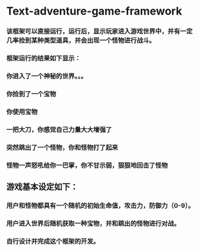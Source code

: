 # Text-adventure-game-framework

### 该框架可以直接运行，运行后，显示玩家进入游戏世界中，并有一定几率捡到某种类型道具，并会出现一个怪物进行战斗。
### 框架运行的结果如下显示：
### 你进入了一个神秘的世界。。。
### 你捡到了一个宝物
### 你使用宝物
### 一把大刀，你感觉自己力量大大增强了
### 突然跳出了一个怪物，你和怪物打了起来
### 怪物一声怒吼给你一巴掌，你不甘示弱，狠狠地回击了怪物

## 游戏基本设定如下：
### 用户和怪物都具有一个随机的初始生命值，攻击力，防御力（0-9）。
### 用户进入世界后随机获取一种宝物，并和跳出的怪物进行对战。
### 自行设计并完成这个框架的开发。
